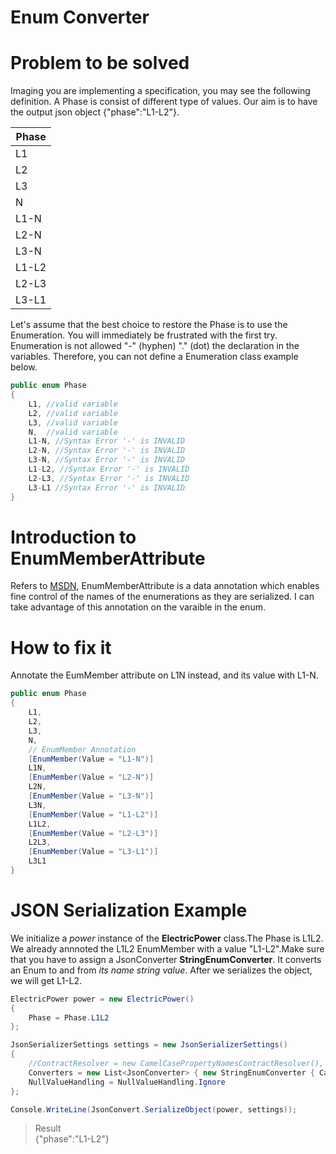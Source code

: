 # Enum Converter

# Problem to be solved
Imaging you are implementing a specification, you may see the following definition. A Phase is consist of different type of values. Our aim is to have the  output json object {"phase":"L1-L2"}.

|Phase|
|-----|
|L1   |
|L2   |
|L3|
|N|
|L1-N|
|L2-N|
|L3-N|
|L1-L2|
|L2-L3|
|L3-L1|

Let's assume that the best choice to restore the Phase is to use the Enumeration. You will immediately be frustrated with the first try. Enumeration is not allowed "-" (hyphen) "." (dot) the declaration in the variables. Therefore, you can not define a Enumeration class example below.

```csharp
public enum Phase
{
    L1, //valid variable
    L2, //valid variable
    L3, //valid variable
    N,  //valid variable
    L1-N, //Syntax Error '-' is INVALID
    L2-N, //Syntax Error '-' is INVALID
    L3-N, //Syntax Error '-' is INVALID
    L1-L2, //Syntax Error '-' is INVALID
    L2-L3, //Syntax Error '-' is INVALID
    L3-L1 //Syntax Error '-' is INVALID
}
```

# Introduction to EnumMemberAttribute

Refers to [MSDN](https://msdn.microsoft.com/zh-tw/library/system.runtime.serialization.enummemberattribute(v=vs.110).aspx), EnumMemberAttribute is a data annotation which enables fine control of the names of the enumerations as they are serialized. I can take advantage of this annotation on the varaible in the enum.

# How to fix it

Annotate the EumMember attribute on L1N instead, and its value with L1-N.

```csharp
public enum Phase
{
    L1,
    L2,
    L3,
    N,
    // EnumMember Annotation
    [EnumMember(Value = "L1-N")] 
    L1N,
    [EnumMember(Value = "L2-N")]
    L2N,
    [EnumMember(Value = "L3-N")]
    L3N,
    [EnumMember(Value = "L1-L2")]
    L1L2,
    [EnumMember(Value = "L2-L3")]
    L2L3,
    [EnumMember(Value = "L3-L1")]
    L3L1
}
```
# JSON Serialization Example

We initialize a *power* instance of the **ElectricPower** class.The Phase is L1L2. We already annnoted the L1L2 EnumMember with a value "L1-L2".Make sure that you have to assign a JsonConverter **StringEnumConverter**. It converts an Enum to and from *its name string value*. After we serializes the object, we will get L1-L2.

```csharp
ElectricPower power = new ElectricPower()
{
    Phase = Phase.L1L2
};

JsonSerializerSettings settings = new JsonSerializerSettings()
{
    //ContractResolver = new CamelCasePropertyNamesContractResolver(),
    Converters = new List<JsonConverter> { new StringEnumConverter { CamelCaseText = true } }, //Specified CamelCaseText StringConverter
    NullValueHandling = NullValueHandling.Ignore
};

Console.WriteLine(JsonConvert.SerializeObject(power, settings));
```

> Result  
>     {"phase":"L1-L2"}